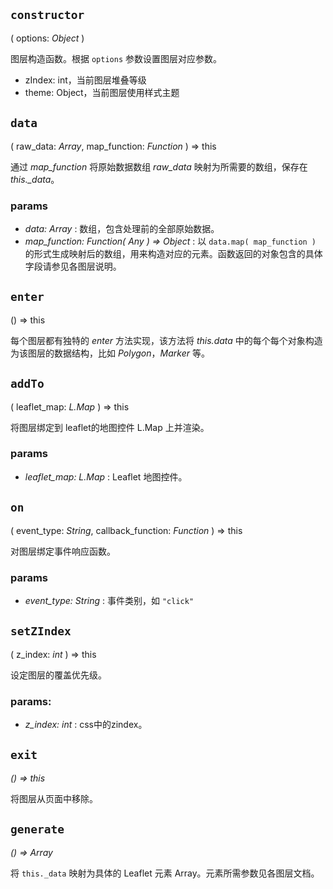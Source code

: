 ## `constructor`
( options: *Object* )

图层构造函数。根据 `options` 参数设置图层对应参数。
+ zIndex: int，当前图层堆叠等级
+ theme: Object，当前图层使用样式主题

## `data`
( raw_data: *Array*, map_function: *Function* ) => this

通过 *map_function* 将原始数据数组 *raw_data* 映射为所需要的数组，保存在 *this._data*。

### params
- *data: Array* : 数组，包含处理前的全部原始数据。
- *map_function: Function( Any ) => Object* : 以 `data.map( map_function )` 的形式生成映射后的数组，用来构造对应的元素。函数返回的对象包含的具体字段请参见各图层说明。



## `enter` 
() => this

每个图层都有独特的 *enter* 方法实现，该方法将 *this.data* 中的每个每个对象构造为该图层的数据结构，比如 *Polygon*，*Marker* 等。


## `addTo`
( leaflet_map: *L.Map* ) => this

将图层绑定到 leaflet的地图控件 L.Map 上并渲染。

### params
- *leaflet_map: L.Map* : Leaflet 地图控件。


## `on`
( event_type: *String*, callback_function: *Function* ) => this

对图层绑定事件响应函数。

### params
- *event_type: String* : 事件类别，如 `"click"`


## `setZIndex`
( z_index: *int* ) => this

设定图层的覆盖优先级。

### params:
- *z_index: int* : css中的zindex。


## `exit`
*() => this* 

将图层从页面中移除。

## `generate`
*() => Array*

将 `this._data` 映射为具体的 Leaflet 元素 Array。元素所需参数见各图层文档。